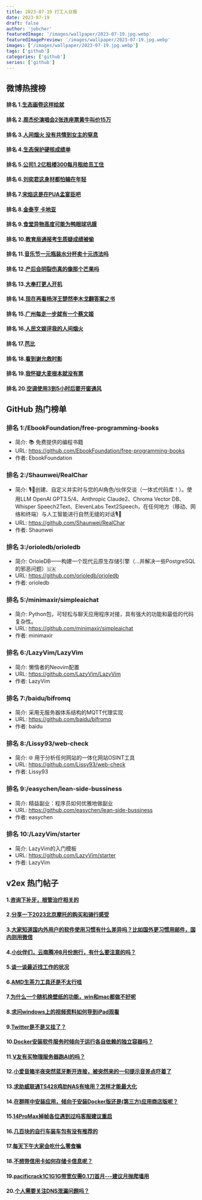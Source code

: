 ```yaml
---
title: 2023-07-19 打工人日报
date: 2023-07-19
draft: false
author: 'jobcher'
featuredImage: '/images/wallpaper/2023-07-19.jpg.webp'
featuredImagePreview: '/images/wallpaper/2023-07-19.jpg.webp'
images: ['/images/wallpaper/2023-07-19.jpg.webp']
tags: ['github']
categories: ['github']
series: ['github']
---
```


## 微博热搜榜

#### 排名 1.[生态画卷这样绘就](https://s.weibo.com/weibo?q=生态画卷这样绘就)
#### 排名 2.[周杰伦演唱会2张连座票黄牛叫价15万](https://s.weibo.com/weibo?q=周杰伦演唱会2张连座票黄牛叫价15万)
#### 排名 3.[人间烟火 没有共情到女主的窒息](https://s.weibo.com/weibo?q=人间烟火没有共情到女主的窒息)
#### 排名 4.[生态保护硬核成绩单](https://s.weibo.com/weibo?q=生态保护硬核成绩单)
#### 排名 5.[公司1.2亿租楼300每月租给员工住](https://s.weibo.com/weibo?q=公司1.2亿租楼300每月租给员工住)
#### 排名 6.[刘奕君这身材都怕输在年轻](https://s.weibo.com/weibo?q=刘奕君这身材都怕输在年轻)
#### 排名 7.[宋焰这是在PUA孟宴臣吧](https://s.weibo.com/weibo?q=宋焰这是在PUA孟宴臣吧)
#### 排名 8.[金泰亨 卡地亚](https://s.weibo.com/weibo?q=金泰亨卡地亚)
#### 排名 9.[食堂异物高度可能为鸭眼球巩膜](https://s.weibo.com/weibo?q=食堂异物高度可能为鸭眼球巩膜)
#### 排名 10.[教育局通报考生质疑成绩被偷](https://s.weibo.com/weibo?q=教育局通报考生质疑成绩被偷)
#### 排名 11.[音乐节一元瓶装水分杯卖十元违法吗](https://s.weibo.com/weibo?q=音乐节一元瓶装水分杯卖十元违法吗)
#### 排名 12.[产后会阴裂伤真的像那个芒果吗](https://s.weibo.com/weibo?q=产后会阴裂伤真的像那个芒果吗)
#### 排名 13.[大奉打更人开机](https://s.weibo.com/weibo?q=大奉打更人开机)
#### 排名 14.[现在再看杨洋王楚然李木戈翻答案之书](https://s.weibo.com/weibo?q=现在再看杨洋王楚然李木戈翻答案之书)
#### 排名 15.[广州每走一步就有一个蔡文姬](https://s.weibo.com/weibo?q=广州每走一步就有一个蔡文姬)
#### 排名 16.[人民文娱评我的人间烟火](https://s.weibo.com/weibo?q=人民文娱评我的人间烟火)
#### 排名 17.[芭比](https://s.weibo.com/weibo?q=芭比)
#### 排名 18.[看到谢允救时影](https://s.weibo.com/weibo?q=看到谢允救时影)
#### 排名 19.[我怀疑大麦根本就没有票](https://s.weibo.com/weibo?q=我怀疑大麦根本就没有票)
#### 排名 20.[空调使用3到5小时后要开窗通风](https://s.weibo.com/weibo?q=空调使用3到5小时后要开窗通风)
## GitHub 热门榜单

### 排名 1:/EbookFoundation/free-programming-books
- 简介: 📚 免费提供的编程书籍
- URL: https://github.com/EbookFoundation/free-programming-books
- 作者: EbookFoundation 

### 排名 2:/Shaunwei/RealChar
- 简介: 🎙️🤖创建、自定义并实时与您的AI角色/伙伴交谈（一体式代码库！）。使用LLM OpenAI GPT3.5/4、Anthropic Claude2、Chroma Vector DB、Whisper Speech2Text、ElevenLabs Text2Speech，在任何地方（移动、网络和终端）与人工智能进行自然无缝的对话🎙️🤖
- URL: https://github.com/Shaunwei/RealChar
- 作者: Shaunwei 

### 排名 3:/orioledb/orioledb
- 简介: OrioleDB——构建一个现代云原生存储引擎（…并解决一些PostgreSQL的邪恶问题）🇺🇦
- URL: https://github.com/orioledb/orioledb
- 作者: orioledb 

### 排名 5:/minimaxir/simpleaichat
- 简介: Python包，可轻松与聊天应用程序对接，具有强大的功能和最低的代码复杂性。
- URL: https://github.com/minimaxir/simpleaichat
- 作者: minimaxir 

### 排名 6:/LazyVim/LazyVim
- 简介: 懒惰者的Neovim配置
- URL: https://github.com/LazyVim/LazyVim
- 作者: LazyVim 

### 排名 7:/baidu/bifromq
- 简介: 采用无服务器体系结构的MQTT代理实现
- URL: https://github.com/baidu/bifromq
- 作者: baidu 

### 排名 8:/Lissy93/web-check
- 简介: 🌐 用于分析任何网站的一体化网站OSINT工具
- URL: https://github.com/Lissy93/web-check
- 作者: Lissy93 

### 排名 9:/easychen/lean-side-bussiness
- 简介: 精益副业：程序员如何优雅地做副业
- URL: https://github.com/easychen/lean-side-bussiness
- 作者: easychen 

### 排名 10:/LazyVim/starter
- 简介: LazyVim的入门模板
- URL: https://github.com/LazyVim/starter
- 作者: LazyVim 

## v2ex 热门帖子

#### 1.[咨询下补牙，根管治疗相关的](https://www.v2ex.com/t/957858#reply39)
#### 2.[分享一下2023北京摩托的购买和骑行感受](https://www.v2ex.com/t/957867#reply31)
#### 3.[大家知道国内外用户的软件使用习惯有什么差异吗？比如国外更习惯用邮件，国内则用微信](https://www.v2ex.com/t/957872#reply16)
#### 4.[小伙伴们，云南腾冲8月份旅行，有什么要注意的吗？](https://www.v2ex.com/t/957881#reply16)
#### 5.[谈一谈最近找工作的状况](https://www.v2ex.com/t/957884#reply16)
#### 6.[AMD生茶力工具还是不太行哇](https://www.v2ex.com/t/957892#reply15)
#### 7.[为什么一个随机换壁纸的功能，win和mac都做不好呢](https://www.v2ex.com/t/957866#reply14)
#### 8.[求问windows上的视频资料如何导到iPad观看](https://www.v2ex.com/t/957893#reply12)
#### 9.[Twitter是不是又挂了？](https://www.v2ex.com/t/957883#reply10)
#### 10.[Docker安装软件服务时倾向于运行各自依赖的独立容器吗？](https://www.v2ex.com/t/957852#reply9)
#### 11.[V友有买物理服务器跑AI的吗？](https://www.v2ex.com/t/957860#reply9)
#### 12.[小爱音箱半夜突然蓝牙断开连接，被突然来的一句提示音差点吓着了](https://www.v2ex.com/t/957873#reply9)
#### 13.[求助威联通TS428鸡肋NAS有啥用？怎样才能最大化](https://www.v2ex.com/t/957880#reply9)
#### 14.[在群晖中安装应用，倾向于安装Docker版还是(第三方)应用商店版呢？](https://www.v2ex.com/t/957848#reply8)
#### 15.[14ProMax掉帧各位遇到过吗客服建议重启](https://www.v2ex.com/t/957886#reply8)
#### 16.[几百块的自行车装车包有没有推荐的](https://www.v2ex.com/t/957854#reply7)
#### 17.[每天下午大家会吃什么零食嘛](https://www.v2ex.com/t/957885#reply7)
#### 18.[不想带信用卡如何存储卡信息呢？](https://www.v2ex.com/t/957908#reply7)
#### 19.[pacificrack1C1G1G带宽仅需0.1刀首月---建议月抛爬墙用](https://www.v2ex.com/t/957861#reply6)
#### 20.[个人需要关注DNS泄漏问题吗？](https://www.v2ex.com/t/957851#reply5)
